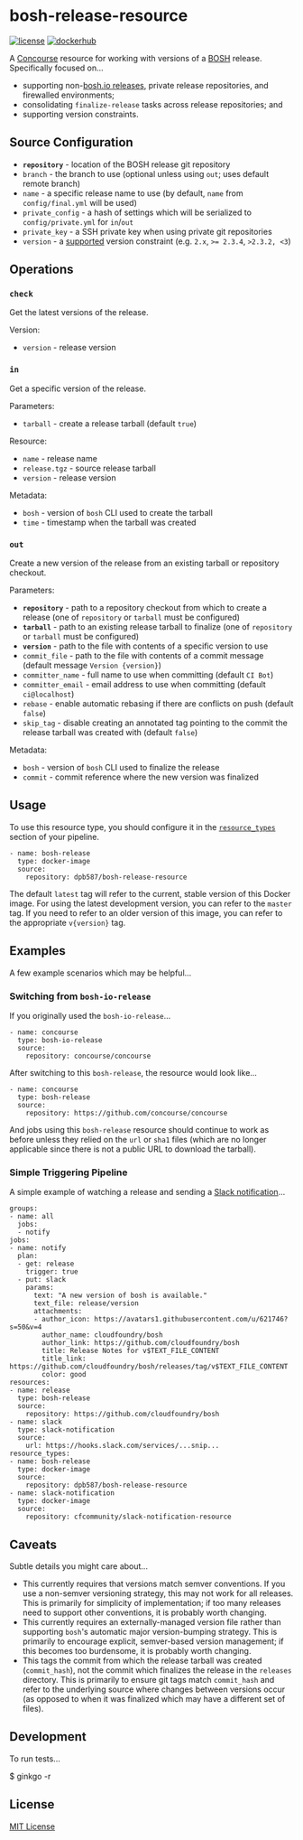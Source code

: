# bosh-release-resource

[![license](https://img.shields.io/badge/license-mit-blue.svg?longCache=true)](LICENSE) [![dockerhub](https://img.shields.io/badge/dockerhub-latest-green.svg?longCache=true)](https://hub.docker.com/r/dpb587/bosh-release-resource/)

A [Concourse](https://concourse-ci.org/) resource for working with versions of a [BOSH](https://bosh.io/) release. Specifically focused on...

 * supporting non-[bosh.io releases](https://bosh.io/releases), private release repositories, and firewalled environments;
 * consolidating `finalize-release` tasks across release repositories; and
 * supporting version constraints.


## Source Configuration

 * **`repository`** - location of the BOSH release git repository
 * `branch` - the branch to use (optional unless using `out`; uses default remote branch)
 * `name` - a specific release name to use (by default, `name` from `config/final.yml` will be used)
 * `private_config` - a hash of settings which will be serialized to `config/private.yml` for `in`/`out`
 * `private_key` - a SSH private key when using private git repositories
 * `version` - a [supported](https://github.com/Masterminds/semver#basic-comparisons) version constraint (e.g. `2.x`, `>= 2.3.4`, `>2.3.2, <3`)


## Operations

### `check`

Get the latest versions of the release.

Version:

 * `version` - release version


### `in`

Get a specific version of the release.

Parameters:

 * `tarball` - create a release tarball (default `true`)

Resource:

 * `name` - release name
 * `release.tgz` - source release tarball
 * `version` - release version

Metadata:

 * `bosh` - version of `bosh` CLI used to create the tarball
 * `time` - timestamp when the tarball was created


### `out`

Create a new version of the release from an existing tarball or repository checkout.

Parameters:

 * **`repository`** - path to a repository checkout from which to create a release (one of `repository` or `tarball` must be configured)
 * **`tarball`** - path to an existing release tarball to finalize (one of `repository` or `tarball` must be configured)
 * **`version`** - path to the file with contents of a specific version to use
 * `commit_file` - path to the file with contents of a commit message (default message `Version {version}`)
 * `committer_name` - full name to use when committing (default `CI Bot`)
 * `committer_email` - email address to use when committing (default `ci@localhost`)
 * `rebase` - enable automatic rebasing if there are conflicts on push (default `false`)
 * `skip_tag` - disable creating an annotated tag pointing to the commit the release tarball was created with (default `false`)

Metadata:

 * `bosh` - version of `bosh` CLI used to finalize the release
 * `commit` - commit reference where the new version was finalized


## Usage

To use this resource type, you should configure it in the [`resource_types`](https://concourse-ci.org/resource-types.html) section of your pipeline.

    - name: bosh-release
      type: docker-image
      source:
        repository: dpb587/bosh-release-resource

The default `latest` tag will refer to the current, stable version of this Docker image. For using the latest development version, you can refer to the `master` tag. If you need to refer to an older version of this image, you can refer to the appropriate `v{version}` tag.


## Examples

A few example scenarios which may be helpful...


### Switching from `bosh-io-release`

If you originally used the `bosh-io-release`...

    - name: concourse
      type: bosh-io-release
      source:
        repository: concourse/concourse

After switching to this `bosh-release`, the resource would look like...

    - name: concourse
      type: bosh-release
      source:
        repository: https://github.com/concourse/concourse

And jobs using this `bosh-release` resource should continue to work as before unless they relied on the `url` or `sha1` files (which are no longer applicable since there is not a public URL to download the tarball).


### Simple Triggering Pipeline

A simple example of watching a release and sending a [Slack notification](https://github.com/cloudfoundry-community/slack-notification-resource)...

    groups:
    - name: all
      jobs:
      - notify
    jobs:
    - name: notify
      plan:
      - get: release
        trigger: true
      - put: slack
        params:
          text: "A new version of bosh is available."
          text_file: release/version
          attachments:
          - author_icon: https://avatars1.githubusercontent.com/u/621746?s=50&v=4
            author_name: cloudfoundry/bosh
            author_link: https://github.com/cloudfoundry/bosh
            title: Release Notes for v$TEXT_FILE_CONTENT
            title_link: https://github.com/cloudfoundry/bosh/releases/tag/v$TEXT_FILE_CONTENT
            color: good
    resources:
    - name: release
      type: bosh-release
      source:
        repository: https://github.com/cloudfoundry/bosh
    - name: slack
      type: slack-notification
      source:
        url: https://hooks.slack.com/services/...snip...
    resource_types:
    - name: bosh-release
      type: docker-image
      source:
        repository: dpb587/bosh-release-resource
    - name: slack-notification
      type: docker-image
      source:
        repository: cfcommunity/slack-notification-resource


## Caveats

Subtle details you might care about...

 * This currently requires that versions match semver conventions. If you use a non-semver versioning strategy, this may not work for all releases. This is primarily for simplicity of implementation; if too many releases need to support other conventions, it is probably worth changing.
 * This currently requires an externally-managed version file rather than supporting `bosh`'s automatic major version-bumping strategy. This is primarily to encourage explicit, semver-based version management; if this becomes too burdensome, it is probably worth changing.
 * This tags the commit from which the release tarball was created (`commit_hash`), not the commit which finalizes the release in the `releases` directory. This is primarily to ensure git tags match `commit_hash` and refer to the underlying source where changes between versions occur (as opposed to when it was finalized which may have a different set of files).


## Development

To run tests...

  $ ginkgo -r


## License

[MIT License](LICENSE)
